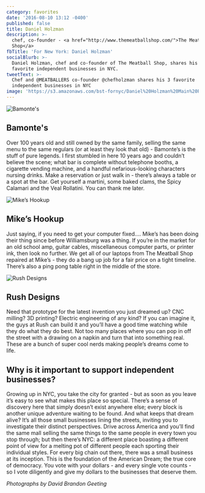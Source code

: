 ```yaml
---
category: favorites
date: '2016-08-10 13:12 -0400'
published: false
title: Daniel Holzman
description: >-
  chef, co-founder - <a href="http://www.themeatballshop.com/">The Meatball
  Shop</a>
fbTitle: 'For New York: Daniel Holzman'
socialBlurb: >-
  Daniel Holzman, chef and co-founder of The Meatball Shop, shares his 3
  favorite independent businesses in NYC.
tweetText: >-
  Chef and @MEATBALLERS co-founder @chefholzman shares his 3 favorite
  independent businesses in NYC
image: 'https://s3.amazonaws.com/bst-fornyc/Daniel%20Holzman%20Main%20Portrait.jpg'
---
```

![Bamonte's](https://s3.amazonaws.com/bst-fornyc/Daniel%20Holzman%20Bamontes.jpg)
## Bamonte's 
Over 100 years old and still owned by the same family, selling the same menu to the same regulars (or at least they look that old) - Bamonte’s is the stuff of pure legends. I first stumbled in here 10 years ago and couldn’t believe the scene; what bar is complete without telephone booths, a cigarette vending machine, and a handful nefarious-looking characters nursing drinks. Make a reservation or just walk in - there’s always a table or a spot at the bar. Get yourself a martini, some baked clams, the Spicy Calamari and the Veal Rollatini. You can thank me later.  

![Mike’s Hookup](https://s3.amazonaws.com/bst-fornyc/Daniel%20Holzman%20Mikes%20Hook%20Up.jpg)
## Mike’s Hookup 
Just saying, if you need to get your computer fixed…. Mike’s has been doing their thing since before Williamsburg was a thing. If you’re in the market for an old school amp, guitar cables, miscellaneous computer parts, or printer ink, then look no further. We get all of our laptops from The Meatball Shop repaired at Mike’s - they do a bang up job for a fair price on a tight timeline. There’s also a ping pong table right in the middle of the store.

![Rush Designs](https://s3.amazonaws.com/bst-fornyc/Daniel%20Holzman%20Rush%20Design.jpg)
## Rush Designs  
Need that prototype for the latest invention you just dreamed up? CNC milling? 3D printing? Electric engineering of any kind? If you can imagine it, the guys at Rush can build it and you’ll have a good time watching while they do what they do best. Not too many places where you can pop in off the street with a drawing on a napkin and turn that into something real. These are a bunch of super cool nerds making people’s dreams come to life. 

## Why is it important to support independent businesses?
Growing up in NYC, you take the city for granted - but as soon as you leave it’s easy to see what makes this place so special.  There’s a sense of discovery here that simply doesn’t exist anywhere else; every block is another unique adventure waiting to be found. And what keeps that dream alive? It’s all those small businesses lining the streets, inviting you to investigate their distinct perspectives. Drive across America and you’ll find the same mall selling the same things to the same people in every town you stop through; but then there’s NYC: a different place boasting a different point of view for a melting pot of different people each sporting their individual styles. For every big chain out there, there was a small business at its inception. This is the foundation of the American Dream; the true core of democracy. You vote with your dollars - and every single vote counts - so I vote diligently and give my dollars to the businesses that deserve them.  

_Photographs by David Brandon Geeting_